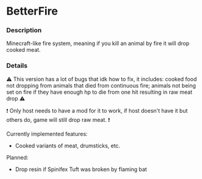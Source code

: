 # BetterFire

### Description

Minecraft-like fire system, meaning if you kill an animal by fire it will drop cooked meat.

### Details

⚠ This version has a lot of bugs that idk how to fix, it includes: cooked food not dropping from animals that died from continuous fire; animals not
being set on fire if they have enough hp to die from one hit resulting in raw meat drop ⚠

❗ Only host needs to have a mod for it to work, if host doesn't have it but others do, game will still drop raw meat. ❗

Currently implemented features:

- Cooked variants of meat, drumsticks, etc.

Planned:

- Drop resin if Spinifex Tuft was broken by flaming bat